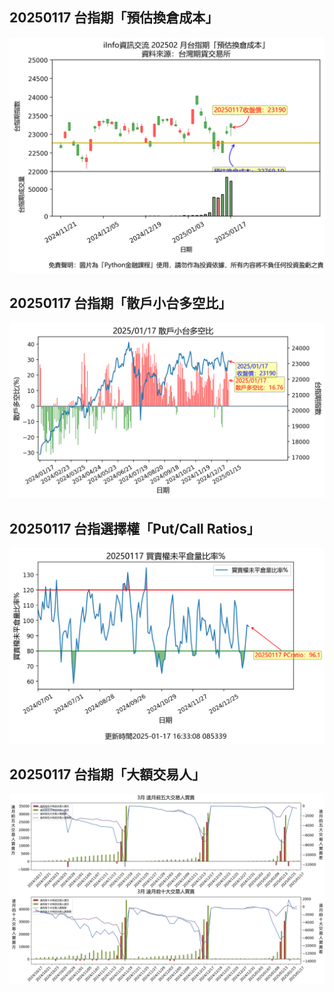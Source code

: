 ## 20250117 台指期「預估換倉成本」
![](images/txfcost.png)

## 20250117 台指期「散戶小台多空比」
![](images/bbiri.png)

## 20250117 台指選擇權「Put/Call Ratios」
![](images/pcratio.png)

## 20250117 台指期「大額交易人」
![](images/blocktrade.png)

